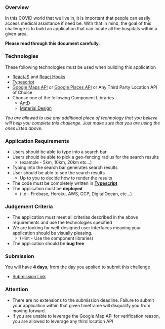 ### Overview

In this COVID world that we live in, it is important that people can easily access medical assistance if need be. With that in mind, the goal of this challenge is to build an application that can locate all the hospitals within a given area.

**Please read through this document carefully.**

### Technologies

These following technologies must be used when building this application

- [ReactJS](https://reactjs.org/docs/getting-started.html) and [React Hooks](https://reactjs.org/docs/hooks-intro.html)
- [Typescript](https://create-react-app.dev/docs/adding-typescript/)
- [Google Maps API](https://developers.google.com/maps/documentation) or [Google Places API](https://developers.google.com/places/web-service/intro) or Any Third Party Location API of Choice
- Choose one of the following Component Libraries
    - [AntD](https://ant.design/docs/react/introduce)
    - [Material Design](https://material-ui.com/)

*You are allowed to use any additional piece of technology that you believe will help you complete this challenge. Just make sure that you are using the ones listed above.*

### Application Requirements

- Users should be able to type into a search bar
- Users should be able to pick a geo-fencing radius for the search results
    - (example - 5km, 10km, 20km etc...)
- Typing into the search bar generates search results
- User should be able to see the search results
    - Up to you to decide how to render the results
- The code must be completely written in **[Typescript](https://www.typescriptlang.org/)**
- The application must be **deployed**
    - (i.e - Firebase, Heroku, AWS, GCP, DigitalOcean, etc...)

### Judgement Criteria

- The application must meet all criterias described in the above requirements and use the technologies specified
- We are looking for well-designed user interfaces meaning your application should be visually pleasing.
    - (Hint - Use the component libraries)
- The application should be **bug free**

### Submission

You will have **4 days**, from the day you applied to submit this challenge

- [Submission Link](https://airtable.com/shriG6w2FwkuI0Wc0)

### Attention

- There are no extensions to the submission deadline. Failure to submit your application within that given timeframe will disqualify you from moving forward.
- If you are unable to leverage the Google Map API for verification reason, you are allowed to leverage any third location API


